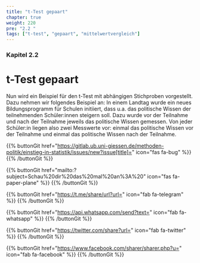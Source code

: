 ```yaml
---
title: "t-Test gepaart"
chapter: true
weight: 220
pre: "2.2 "
tags: ["t-test", "gepaart", "mittelwertvergleich"]
---
```


### Kapitel 2.2

# t-Test gepaart

Nun wird ein Beispiel für den t-Test mit abhängigen Stichproben vorgestellt. Dazu nehmen wir folgendes Beispiel an: In einem Landtag wurde ein neues Bildungsprogramm für Schulen initiiert, dass u.a. das politische Wissen der teilnehmenden Schüler:innen steigern soll. Dazu wurde vor der Teilnahme und nach der Teilnahme jeweils das politische Wissen gemessen. Von jeder Schüler:in liegen also zwei Messwerte vor: einmal das politische Wissen vor der Teilnahme und einmal das politische Wissen nach der Teilnahme.

{{% buttonGit href="https://gitlab.ub.uni-giessen.de/methoden-politik/einstieg-in-statistik/issues/new?issue[title]=" icon="fas fa-bug" %}} {{% /buttonGit %}} 

{{% buttonGit href="mailto:?subject=Schau%20dir%20das%20mal%20an%3A%20" icon="fas fa-paper-plane" %}} {{% /buttonGit %}}

{{% buttonGit href="https://t.me/share/url?url=" icon="fab fa-telegram" %}} {{% /buttonGit %}}

{{% buttonGit href="https://api.whatsapp.com/send?text=" icon="fab fa-whatsapp" %}} {{% /buttonGit %}}

{{% buttonGit href="https://twitter.com/share?url=" icon="fab fa-twitter" %}} {{% /buttonGit %}}

{{% buttonGit href="https://www.facebook.com/sharer/sharer.php?u=" icon="fab fa-facebook" %}} {{% /buttonGit %}}